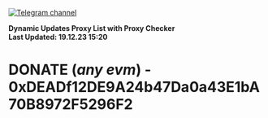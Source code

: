 [![Telegram channel](https://img.shields.io/endpoint?url=https://runkit.io/damiankrawczyk/telegram-badge/branches/master?url=https://t.me/n4z4v0d)](https://t.me/n4z4v0d) 

**Dynamic Updates Proxy List with Proxy Checker**  
**Last Updated: 19.12.23 15:20**

# DONATE (_any evm_) - 0xDEADf12DE9A24b47Da0a43E1bA70B8972F5296F2
